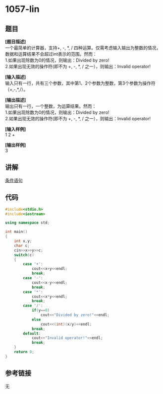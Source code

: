 # 1057-lin
## 题目  
**[题目描述]**  
一个最简单的计算器，支持+, -, *, /  四种运算。仅需考虑输入输出为整数的情况，数据和运算结果不会超过int表示的范围。然而：  
1.如果出现除数为0的情况，则输出：Divided by zero!  
2.如果出现无效的操作符(即不为 +, -, *, / 之一），则输出：Invalid operator!  

**[输入描述]**   
输入只有一行，共有三个参数，其中第1、2个参数为整数，第3个参数为操作符（+,-,*,/）。  

**[输出描述]**  
输出只有一行，一个整数，为运算结果。然而：  
1.如果出现除数为0的情况，则输出：Divided by zero!  
2.如果出现无效的操作符(即不为 +, -, *, / 之一），则输出：Invalid operator!  

**[输入样例]**  
1 2 +  

**[输出样例]**  
3  

## 讲解  
[条件语句]([1])  

## 代码  

```cpp
#include<stdio.h>
#include<iostream>

using namespace std; 

int main()
{
	int x,y;
	char c;
	cin>>x>>y>>c;
	switch(c)
	{
		case '+':
			cout<<x+y<<endl;
			break;
		case '-':
			cout<<x-y<<endl;
			break;
		case '*':
			cout<<x*y<<endl;
			break;
		case '/':
			if(y==0)
				cout<<"Divided by zero!"<<endl;
			else
				cout<<(int)(x/y)<<endl;
			break;
		default:
			cout<<"Invalid operator!"<<endl;
			break;
	}
    return 0;
}
```

## 参考链接  
无  
